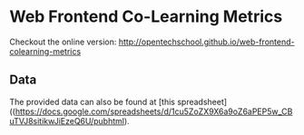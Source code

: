 # Web Frontend Co-Learning Metrics

Checkout the online version: http://opentechschool.github.io/web-frontend-colearning-metrics


## Data

The provided data can also be found at [this spreadsheet]((https://docs.google.com/spreadsheets/d/1cu5ZoZX9X6a9oZ6aPEP5w_CBuTVJ8sitikwJiEzeQ6U/pubhtml).
